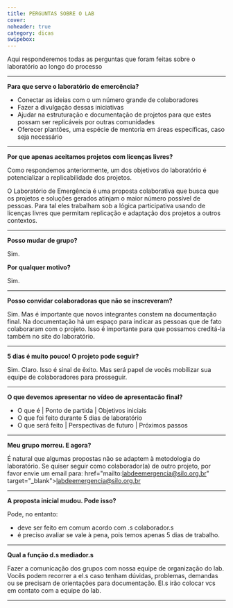 ```yaml
---
title: PERGUNTAS SOBRE O LAB
cover: 
noheader: true
category: dicas
swipebox: 
---
```



Aqui responderemos todas as perguntas que foram feitas sobre o laboratório ao longo do processo 

  
    
---

**Para que serve o laboratório de emercência?**
  
* Conectar as ideias com o um número grande de colaboradores 
* Fazer a divulgação dessas iniciativas
* Ajudar na estruturação e documentação de projetos para que estes possam ser replicáveis por outras comunidades
* Oferecer plantões, uma espécie de mentoria em áreas específicas, caso seja necessário

---

**Por que apenas aceitamos projetos com licenças livres?**
  
Como respondemos anteriormente, um dos objetivos do laboratório é potencializar a replicabilidade dos projetos.
  
O Laboratório de Emergência é uma proposta colaborativa que busca que os projetos e soluções gerados atinjam o maior número possível de pessoas. Para tal eles trabalham sob a lógica participativa usando de licenças livres que permitam replicação e adaptação dos projetos a outros contextos.
  
---
  
**Posso mudar de grupo?**
    
Sim.
     
     
**Por qualquer motivo?**
    
Sim.
  
---
    
**Posso convidar colaboradoras que não se inscreveram?**
  
Sim.
Mas é importante que novos integrantes constem na documentação final.
Na documentação há um espaço para indicar as pessoas que de fato colaboraram com o projeto.
Isso é importante para que possamos creditá-la também no site do laboratório.

--- 
    
**5 dias é muito pouco! O projeto pode seguir?**
  
Sim.
Claro.
Isso é sinal de êxito.
Mas será papel de vocês mobilizar sua equipe de colaboradores para prosseguir.

--- 
    
**O que devemos apresentar no vídeo de apresentacão final?**
  
* O que é | Ponto de partida | Objetivos iniciais
* O que foi feito durante 5 dias de laboratório
* O que será feito | Perspectivas de futuro | Próximos passos

---

**Meu grupo morreu. E agora?**
  
É natural que algumas propostas não se adaptem à metodologia do laboratório.
Se quiser seguir como colaborador(a) de outro projeto, por favor envie um email para:
href="mailto:labdeemergencia@silo.org.br" target="_blank">labdeemergencia@silo.org.br</a>

---

**A proposta inicial mudou. Pode isso?**
    
Pode, no entanto:
* deve ser feito em comum acordo com .s colaborador.s
* é preciso avaliar se vale à pena, pois temos apenas 5 dias de trabalho.

---


**Qual a função d.s mediador.s**
    
Fazer a comunicação dos grupos com nossa equipe de organização do lab. 
Vocês podem recorrer a el.s caso tenham dúvidas, problemas, demandas ou se precisam de orientações para documentação. 
El.s irão colocar vcs em contato com a equipe do lab.
  
---
  